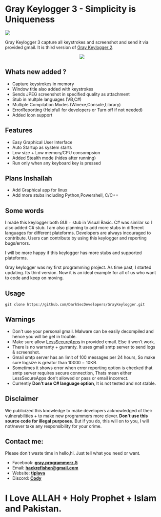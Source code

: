 <h1> Gray Keylogger 3 - Simplicity is Uniqueness</h1>
<a href=graysuit.github.io><img src=https://img.shields.io/discord/873544368982720593?label=discord /></a>
<p> Gray Keylogger 3 capture all keystrokes and screenshot and send it via provided gmail. It is third version of <a href="https://github.com/graysuit/gray-keylogger-2">Gray Keylogger 2</a>.</p>
<center><img max-width="100%" src="https://raw.githubusercontent.com/DarkSecDevelopers/GrayKeylogger/master/ScreenShot.PNG"></center>
<h2> Whats new added ?</h2>
<ul>
<li>Capture keystrokes in memory</li>
<li>Window title also added with keystrokes</li>
<li>Sends JPEG screenshot in specified quality as attachment</li>
<li>Stub in multple languages (VB,C#)</li>
<li>Multiple Compilation Modes (Winexe,Console,Library)</li>
<li>ErrorReporting (Helpfull for developers or Turn off if not needed)</li>
<li>Added Icon support</li>
</ul>
<h2> Features</h2>
<ul>
<li>Easy Graphical User Interface</li>
<li>Auto Startup as system starts</li>
<li>Low size + Low memory/CPU consompsion</li>
<li>Added Stealth mode (hides after running)</li>
<li>Run only when any keyboard key is pressed</li>
</ul>
<h2> Plans Inshallah</h2>
<ul>
<li>Add Graphical app for linux</li>
<li>Add more stubs including Python,Powershell, C/C++</li>
</ul>
<h2> Some words</h2>
<p>I made this keylogger both GUI + stub in Visual Basic. C# was similar so I also added C# stub. I am also planning to add more stubs in different languages for different plateforms. Developers are always incouraged to contribute. Users can contribute by using this keylogger and reporting bugs/errors.</p>
<p>I will be more happy if this keylogger has more stubs and supported plateforms.</p>
<p>Gray keylogger was my first programming project. As time past, I started updating. Its third version. Now it is an ideal example for all of us who want to code and keep on moving.</p>

<h2> Usage</h2>
<pre><code>git clone https://github.com/DarkSecDevelopers/GrayKeylogger.git</code></pre>

<h2> Warnings</h2>
<ul>
<li>Don't use your personal gmail. Malware can be easily decompiled and hence you will be get in trouble.</li>
<li>Make sure allow <a href="https://myaccount.google.com/lesssecureapps">LessSecureApps</a> in provided email. Else it won't work.</li>
<li>There is no warranty + gurranty. It uses gmail smtp server to send logs & screenshot.</li>
<li>Gmail smtp server has an limit of 100 messages per 24 hours, So make sure logsize is greator than 10000 = 10KB.</li>
<li>Sometimes it shows error when error reporting option is checked that smtp server requires secure connection, Thats mean either LessSecureApps don't allowed or pass or email incorrect.</li>
<li>Currently <b>Don't use C# language option</b>, It is not tested and not stable.</li>
</ul>


<h2>Disclaimer</h2>
<p>We publicized this knowledge to make developers acknowledged of their vulnerabilities + to make new programmers more clever.<b> Don't use this source code for illegal purposes.</b> But if you do, this will on to you, I will not/never take any responsibility for your crime.</p>

<h2> Contact me:</h2>
<p>Please don't waste time in hello,hi. Just tell what you need or want.</p>
<ul>
<li>Facebook: <a href="https://fb.com/messages/t/gray.programmerz.5"><b>gray.programmerz.5</b></a></li>
<li>Email: <b><a href="mailto:hackrefisher@gmail.com">hackrefisher@gmail.com</a></b></li>
<li>Website: <a href="https://tiplava.blogspot.com/"><b>tiplava</b></a></li>
<li>Discord: <a href="graysuit.github.io"><b>Cody</b></a></li>
</ul>
<h1>I Love ALLAH + Holy Prophet + Islam and Pakistan.</h1>
